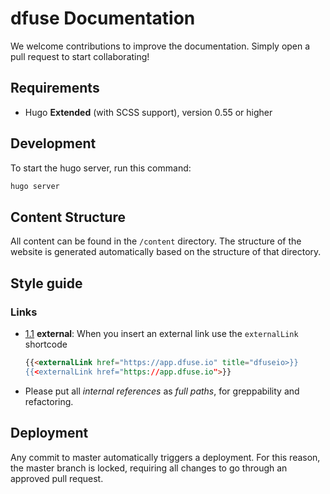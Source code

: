 # dfuse Documentation

We welcome contributions to improve the documentation. Simply open a pull request to start collaborating!

## Requirements

- Hugo **Extended** (with SCSS support), version 0.55 or higher

## Development

To start the hugo server, run this command:

```sh
hugo server
```

## Content Structure

All content can be found in the `/content` directory. The structure of the website is generated automatically based on the structure of that directory.

## Style guide

### Links

  - [1.1](#types--primitives) **external**: When you insert an external link use the `externalLink` shortcode

    ```markdown
    {{<externalLink href="https://app.dfuse.io" title="dfuseio>}}
    {{<externalLink href="https://app.dfuse.io">}}
    ```

  - Please put all _internal references_ as _full paths_, for greppability and refactoring.

## Deployment

Any commit to master automatically triggers a deployment. For this reason, the master branch is locked, requiring all changes to go through an approved pull request.
